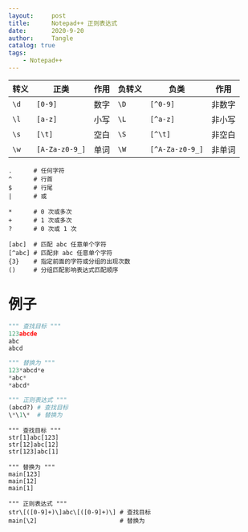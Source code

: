 ```yaml
---
layout:     post
title:      Notepad++ 正则表达式
date:       2020-9-20
author:     Tangle
catalog: true
tags:
    - Notepad++
---
```


| 转义 | 正类           | 作用 | 负转义 | 负类            | 作用   |
| ---- | -------------- | ---- | ------ | --------------- | ------ |
| `\d` | `[0-9]`        | 数字 | `\D`   | `[^0-9]`        | 非数字 |
| `\l` | `[a-z]`        | 小写 | `\L`   | `[^a-z]`        | 非小写 |
| `\s` | `[\t]`         | 空白 | `\S`   | `[^\t]`         | 非空白 |
| `\w` | `[A-Za-z0-9_]` | 单词 | `\W`   | `[^A-Za-z0-9_]` | 非单词 |

```
.      # 任何字符
^      # 行首
$      # 行尾
|      # 或

*      # 0 次或多次
+      # 1 次或多次
?      # 0 次或 1 次

[abc]  # 匹配 abc 任意单个字符
[^abc] # 匹配非 abc 任意单个字符
{3}    # 指定前面的字符或分组的出现次数
()     # 分组匹配影响表达式匹配顺序
```

# 例子

```python
""" 查找目标 """
123abcde
abc
abcd

""" 替换为 """
123*abcd*e
*abc*
*abcd*

""" 正则表达式 """
(abcd?) # 查找目标
\*\1\*  # 替换为
```

```
""" 查找目标 """
str[1]abc[123]
str[12]abc[12]
str[123]abc[1]

""" 替换为 """
main[123]
main[12]
main[1]

""" 正则表达式 """
str\[([0-9]+)\]abc\[([0-9]+)\] # 查找目标
main[\2]                       # 替换为
```
